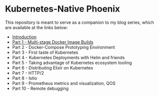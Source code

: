 # Kubernetes-Native Phoenix

This repository is meant to serve as a companion to my blog series, which are
available at the links below: 

- [Introduction](https://www.shanesveller.com/blog/2018/10/28/kubernetes-native-phoenix-apps-introduction/)
- [Part 1 - Multi-stage Docker Image Builds](https://www.shanesveller.com/blog/2018/10/28/kubernetes-native-phoenix-apps-part-1/)
- Part 2 - Docker-Compose Prototyping Environment
- Part 3 - First taste of Kubernetes
- Part 4 - Kubernetes Deployments with Helm and friends
- Part 5 - Taking advantage of Kubernetes ecosystem tooling
- Part 6 - Distributing Elixir on Kubernetes
- Part 7 - HTTP/2
- Part 8 - Istio
- Part 9 - Prometheus metrics and visualization, QOS
- Part 10 - Remote debugging
